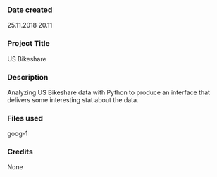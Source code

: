 ### Date created
25.11.2018 20.11

### Project Title
US Bikeshare

### Description
Analyzing US Bikeshare data with Python to produce an interface that delivers some interesting stat about the data.

### Files used
goog-1

### Credits
None
